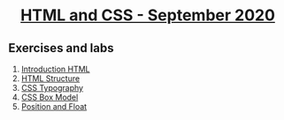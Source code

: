 
# <a href="https://softuni.bg/trainings/3122/html-and-css-september-2020"><p align="center"> HTML and CSS - September 2020<p>
</a>



## Exercises and labs
1. <a href="https://github.com/PhilShishov/Software-University/tree/master/HTML%20%26%20CSS/Homeworks/01.Introduction-HTML" > Introduction HTML</a>
2. <a href="https://github.com/PhilShishov/Software-University/tree/master/HTML%20%26%20CSS/Homeworks/02.HTML-Structure" > HTML Structure</a>
3. <a href="https://github.com/PhilShishov/Software-University/tree/master/HTML%20%26%20CSS/Homeworks/03.CSS-Typography" > CSS Typography</a>
4. <a href="https://github.com/PhilShishov/Software-University/tree/master/HTML%20%26%20CSS/Homeworks/04.CSS-Box-Model" > CSS Box Model</a>
5. <a href="https://github.com/PhilShishov/Software-University/tree/master/HTML%20%26%20CSS/Homeworks/05.Position-and-Float" > Position and Float</a>
